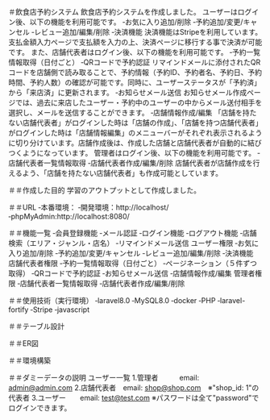 ＃飲食店予約システム
飲食店予約システムを作成しました。
ユーザーはログイン後、以下の機能を利用可能です。
‐お気に入り追加/削除
‐予約追加/変更/キャンセル
‐レビュー追加/編集/削除
‐決済機能
決済機能はStripeを利用しています。支払金額入力ページで支払額を入力の上、決済ページに移行する事で決済が可能です。
また、店舗代表者はログイン後、以下の機能を利用可能です。
‐予約一覧情報取得（日付ごと）
‐QRコードで予約認証
リマインドメールに添付されたQRコードを店舗側で読み取ることで、予約情報（予約ID、予約者名、予約日、予約時間、予約人数）の確認が可能です。同時に、ユーザーステータスが「予約済」から「来店済」に更新されます。
‐お知らせメール送信
お知らせメール作成ページでは、過去に来店したユーザー・予約中のユーザーの中からメール送付相手を選択し、メールを送信することができます。
‐店舗情報作成/編集
「店舗を持たない店舗代表者」がログインした時は「店舗の作成」、「店舗を持つ店舗代表者」がログインした時は「店舗情報編集」のメニューバーがそれぞれ表示されるように切り分けています。店舗作成後は、作成した店舗と店舗代表者が自動的に結びつくようになっています。
管理者はログイン後、以下の機能を利用可能です。
‐店舗代表者一覧情報取得
‐店舗代表者作成/編集/削除
店舗代表者が店舗作成を行えるよう、「店舗を持たない店舗代表者」も作成可能としています。

＃＃作成した目的
学習のアウトプットとして作成しました。

＃＃URL
‐本番環境：
‐開発環境：http://localhost/
‐phpMyAdmin:http://localhost:8080/

＃＃機能一覧
‐会員登録機能
‐メール認証
‐ログイン機能
‐ログアウト機能
‐店舗検索（エリア・ジャンル・店名）
‐リマインドメール送信
ユーザー権限
‐お気に入り追加/削除
‐予約追加/変更/キャンセル
‐レビュー追加/編集/削除
‐決済機能
店舗代表者権限
‐予約一覧情報取得（日付ごと）
‐ページネーション（５件ずつ取得）
‐QRコードで予約認証
‐お知らせメール送信
‐店舗情報作成/編集
管理者権限
‐店舗代表者一覧情報取得
‐店舗代表者作成/編集/削除

＃＃使用技術（実行環境）
‐laravel8.0
‐MySQL8.0
‐docker
‐PHP
‐laravel-fortify
‐Stripe
‐javascript

＃＃テーブル設計

＃＃ER図

＃＃環境構築

＃＃ダミーデータの説明
ユーザー一覧
1.管理者　　　email: admin@admin.com
2.店舗代表者　email: shop@shop.com　※"shop_id: 1"の代表者
3.ユーザー　　email: test@test.com
※パスワードは全て"password"でログインできます。
